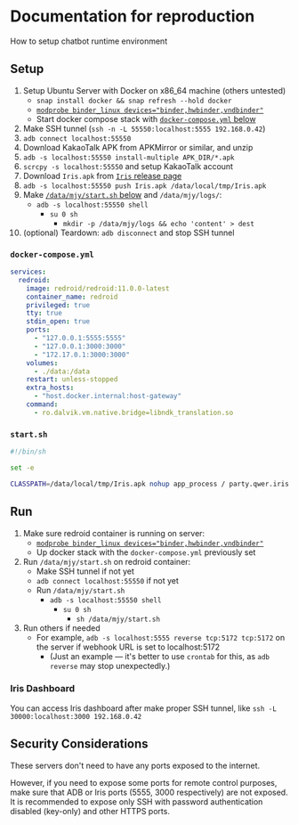 # Documentation for reproduction

How to setup chatbot runtime environment

## Setup

1. Setup Ubuntu Server with Docker on x86_64 machine (others untested)
    - `snap install docker && snap refresh --hold docker`
    - [`modprobe binder_linux devices="binder,hwbinder,vndbinder"`](https://github.com/remote-android/redroid-doc)
    - Start docker compose stack with [`docker-compose.yml` below](#docker-composeyml)
2. Make SSH tunnel (`ssh -n -L 55550:localhost:5555 192.168.0.42`)
3. `adb connect localhost:55550`
4. Download KakaoTalk APK from APKMirror or similar, and unzip
5. `adb -s localhost:55550 install-multiple APK_DIR/*.apk`
6. `scrcpy -s localhost:55550` and setup KakaoTalk account
7. Download `Iris.apk` from [`Iris` release page](https://github.com/dolidolih/Iris/releases)
8. `adb -s localhost:55550 push Iris.apk /data/local/tmp/Iris.apk`
9. Make [`/data/mjy/start.sh` below](#startsh) and `/data/mjy/logs/`:
    - `adb -s localhost:55550 shell`
        - `su 0 sh`
            - `mkdir -p /data/mjy/logs && echo 'content' > dest`
10. (optional) Teardown: `adb disconnect` and stop SSH tunnel

### `docker-compose.yml`

```yml
services:
  redroid:
    image: redroid/redroid:11.0.0-latest
    container_name: redroid
    privileged: true
    tty: true
    stdin_open: true
    ports:
      - "127.0.0.1:5555:5555"
      - "127.0.0.1:3000:3000"
      - "172.17.0.1:3000:3000"
    volumes:
      - ./data:/data
    restart: unless-stopped
    extra_hosts:
      - "host.docker.internal:host-gateway"
    command:
      - ro.dalvik.vm.native.bridge=libndk_translation.so
```

### `start.sh`

```sh
#!/bin/sh

set -e

CLASSPATH=/data/local/tmp/Iris.apk nohup app_process / party.qwer.iris.Main >> /data/mjy/logs/stdout.log 2>> /data/mjy/logs/stderr.log &
```

## Run

1. Make sure redroid container is running on server:
    - [`modprobe binder_linux devices="binder,hwbinder,vndbinder"`](https://github.com/remote-android/redroid-doc)
    - Up docker stack with the `docker-compose.yml` previously set
2. Run `/data/mjy/start.sh` on redroid container:
    - Make SSH tunnel if not yet
    - `adb connect localhost:55550` if not yet
    - Run `/data/mjy/start.sh`
        - `adb -s localhost:55550 shell`
            - `su 0 sh`
                - `sh /data/mjy/start.sh`
3. Run others if needed
    - For example, `adb -s localhost:5555 reverse tcp:5172 tcp:5172` on the server if webhook URL is set to localhost:5172
        - (Just an example — it's better to use `crontab` for this, as `adb reverse` may stop unexpectedly.)

### Iris Dashboard

You can access Iris dashboard after make proper SSH tunnel, like `ssh -L 30000:localhost:3000 192.168.0.42`

## Security Considerations

These servers don't need to have any ports exposed to the internet.

However, if you need to expose some ports for remote control purposes,
make sure that ADB or Iris ports (5555, 3000 respectively) are not exposed.  
It is recommended to expose only SSH with password authentication disabled (key-only) and other HTTPS ports.
